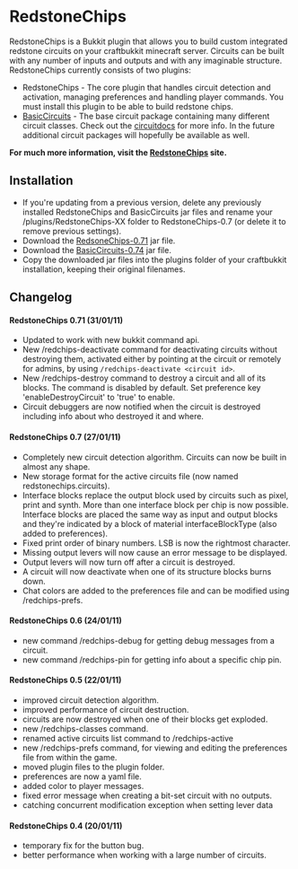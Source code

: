 RedstoneChips 
=============

RedstoneChips is a Bukkit plugin that allows you to build custom integrated redstone circuits on your craftbukkit minecraft server.
Circuits can be built with any number of inputs and outputs and with any imaginable structure. RedstoneChips currently consists of
two plugins:

- RedstoneChips - The core plugin that handles circuit detection and activation, managing preferences and handling player commands. You must install this plugin to be able to build redstone chips.
- [BasicCircuits](http://github.com/eisental/BasicCircuits) - The base circuit package containing many different circuit classes. Check out the [circuitdocs](http://eisental.github.com/RedstoneChips/circuitdocs) for more info.
  In the future additional circuit packages will hopefully be available as well.

__For much more information, visit the [RedstoneChips](http://eisental.github.com/RedstoneChips) site.__

Installation
------------
* If you're updating from a previous version, delete any previously installed RedstoneChips and BasicCircuits jar files and rename your <craftbukkit>/plugins/RedstoneChips-XX folder to RedstoneChips-0.7 (or delete it to remove previous settings).
* Download the [RedsoneChips-0.71](https://github.com/downloads/eisental/RedstoneChips/RedstoneChips-0.71.jar) jar file.
* Download the [BasicCircuits-0.74](https://github.com/downloads/eisental/BasicCircuits/BasicCircuits-0.74.jar) jar file.
* Copy the downloaded jar files into the plugins folder of your craftbukkit installation, keeping their original filenames.


Changelog
----------
#### RedstoneChips 0.71 (31/01/11)
* Updated to work with new bukkit command api.
* New /redchips-deactivate command for deactivating circuits without destroying them, activated either by pointing at the circuit or remotely for admins, by using `/redchips-deactivate <circuit id>`.
* New /redchips-destroy command to destroy a circuit and all of its blocks. The command is disabled by default. Set preference key 'enableDestroyCircuit' to 'true' to enable.
* Circuit debuggers are now notified when the circuit is destroyed including info about who destroyed it and where.


#### RedstoneChips 0.7 (27/01/11)
* Completely new circuit detection algorithm. Circuits can now be built in almost any shape.
* New storage format for the active circuits file (now named redstonechips.circuits).
* Interface blocks replace the output block used by circuits such as pixel, print and synth. More than one interface block per chip is now possible. Interface blocks are placed the same way as input and output blocks and they're indicated by a block of material interfaceBlockType (also added to preferences).
* Fixed print order of binary numbers. LSB is now the rightmost character.
* Missing output levers will now cause an error message to be displayed.
* Output levers will now turn off after a circuit is destroyed.
* A circuit will now deactivate when one of its structure blocks burns down.
* Chat colors are added to the preferences file and can be modified using /redchips-prefs.

#### RedstoneChips 0.6 (24/01/11)
* new command /redchips-debug for getting debug messages from a circuit.
* new command /redchips-pin for getting info about a specific chip pin.


#### RedstoneChips 0.5 (22/01/11)
* improved circuit detection algorithm.
* improved performance of circuit destruction.
* circuits are now destroyed when one of their blocks get exploded.
* new /redchips-classes command.
* renamed active circuits list command to /redchips-active
* new /redchips-prefs command, for viewing and editing the preferences file from within the game.    
* moved plugin files to the plugin folder.
* preferences are now a yaml file.
* added color to player messages.
* fixed error message when creating a bit-set circuit with no outputs.
* catching concurrent modification exception when setting lever data

#### RedstoneChips 0.4 (20/01/11)
* temporary fix for the button bug.
* better performance when working with a large number of circuits.



